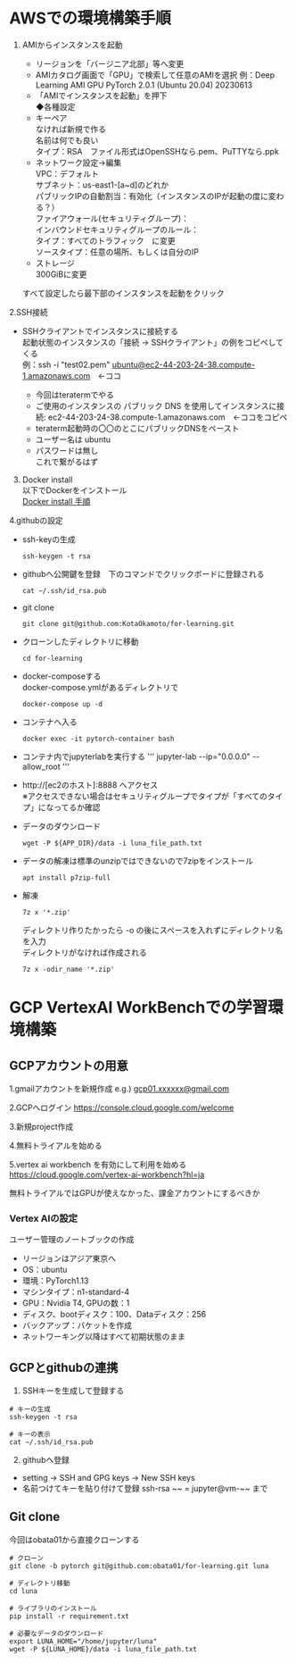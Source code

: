 # AWSでの環境構築手順

1. AMIからインスタンスを起動
   * リージョンを「バージニア北部」等へ変更
   * AMIカタログ画面で「GPU」で検索して任意のAMIを選択
     例：Deep Learning AMI GPU PyTorch 2.0.1 (Ubuntu 20.04) 20230613
   * 「AMIでインスタンスを起動」を押下  
   ◆各種設定  
   * キーペア  
     なければ新規で作る  
     名前は何でも良い  
     タイプ：RSA　ファイル形式はOpenSSHなら.pem、PuTTYなら.ppk  
   * ネットワーク設定→編集  
     VPC：デフォルト  
     サブネット：us-east1-[a~d]のどれか  
     パブリックIPの自動割当：有効化（インスタンスのIPが起動の度に変わる？）  
     ファイアウォール(セキュリティグループ)：  
       インバウンドセキュリティグループのルール：  
         タイプ：すべてのトラフィック　に変更  
         ソースタイプ：任意の場所、もしくは自分のIP  
   * ストレージ  
     300GiBに変更  

   すべて設定したら最下部のインスタンスを起動をクリック  
  
2.SSH接続  
  * SSHクライアントでインスタンスに接続する  
    起動状態のインスタンスの「接続 → SSHクライアント」の例をコピペしてくる  
    例：ssh -i "test02.pem" ubuntu@ec2-44-203-24-38.compute-1.amazonaws.com　←ココ  

    * 今回はteratermでやる  
    * ご使用のインスタンスの パブリック DNS を使用してインスタンスに接続: ec2-44-203-24-38.compute-1.amazonaws.com　←ココをコピペ  
    * teraterm起動時の〇〇のとこにパブリックDNSをペースト  
    * ユーザー名は ubuntu  
    * パスワードは無し  
      これで繋がるはず  
  
3. Docker install  
   以下でDockerをインストール  
   [Docker install 手順](https://sid-fm.com/support/vm/guide/install-docker-ubuntu.html#repository)  
  
4.githubの設定  
  * ssh-keyの生成  
    ```  
    ssh-keygen -t rsa  
    ```  
  * githubへ公開鍵を登録　下のコマンドでクリックボードに登録される  
    ```
    cat ~/.ssh/id_rsa.pub
    ```
  * git clone  
    ```
    git clone git@github.com:KotaOkamoto/for-learning.git
    ```
  * クローンしたディレクトリに移動  
    ```
    cd for-learning
    ```
  * docker-composeする  
    docker-compose.ymlがあるディレクトリで  
    ```
    docker-compose up -d
    ```
  * コンテナへ入る  
    ```
    docker exec -it pytorch-container bash  
    ```
  * コンテナ内でjupyterlabを実行する
    '''
    jupyter-lab --ip="0.0.0.0" --allow_root
    '''

  * http://[ec2のホスト]:8888 へアクセス  
    ※アクセスできない場合はセキュリティグループでタイプが「すべてのタイプ」になってるか確認  

  * データのダウンロード  
    ```
    wget -P ${APP_DIR}/data -i luna_file_path.txt
    ```

  * データの解凍は標準のunzipではできないので7zipをインストール
    ```
    apt install p7zip-full
    ```

  * 解凍
    ```
    7z x '*.zip'
    ```
    ディレクトリ作りたかったら -o の後にスペースを入れずにディレクトリ名を入力  
    ディレクトリがなければ作成される
    ```
    7z x -odir_name '*.zip'
    ```




# GCP VertexAI WorkBenchでの学習環境構築
## GCPアカウントの用意

1.gmailアカウントを新規作成
e.g.) gcp01.xxxxxx@gmail.com

2.GCPへログイン https://console.cloud.google.com/welcome

3.新規project作成

4.無料トライアルを始める

5.vertex ai workbench を有効にして利用を始める https://cloud.google.com/vertex-ai-workbench?hl=ja

無料トライアルではGPUが使えなかった、課金アカウントにするべきか

### Vertex AIの設定
ユーザー管理のノートブックの作成
* リージョンはアジア東京へ
* OS：ubuntu
* 環境：PyTorch1.13
* マシンタイプ：n1-standard-4
* GPU：Nvidia T4, GPUの数：1
* ディスク、bootディスク：100、Dataディスク：256
* バックアップ：バケットを作成
* ネットワーキング以降はすべて初期状態のまま

## GCPとgithubの連携
1. SSHキーを生成して登録する
```
# キーの生成
ssh-keygen -t rsa 

# キーの表示
cat ~/.ssh/id_rsa.pub
```

2. githubへ登録
* setting → SSH and GPG keys → New SSH keys
* 名前つけてキーを貼り付けて登録 ssh-rsa ~~ = jupyter@vm-~~ まで

## Git clone
今回はobata01から直接クローンする
```
# クローン
git clone -b pytorch git@github.com:obata01/for-learning.git luna

# ディレクトリ移動
cd luna

# ライブラリのインストール
pip install -r requirement.txt

# 必要なデータのダウンロード
export LUNA_HOME="/home/jupyter/luna"
wget -P ${LUNA_HOME}/data -i luna_file_path.txt

```
